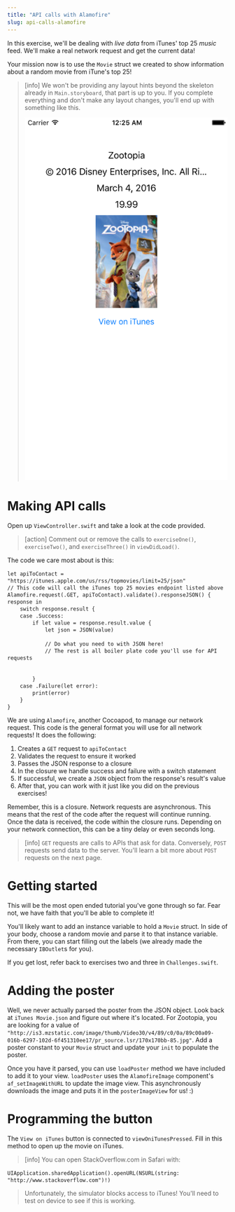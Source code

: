 ```yaml
---
title: "API calls with Alamofire"
slug: api-calls-alamofire
---
```


In this exercise, we'll be dealing with _live data_ from iTunes' top 25 _music_ feed. We'll make a real network request and get the current data!

Your mission now is to use the `Movie` struct we created to show information about a random movie from iTune's top 25!

> [info]
> We won't be providing any layout hints beyond the skeleton already in `Main.storyboard`, that part is up to you. If you complete everything and don't make any layout changes, you'll end up with something like this.
>
> ![Completed challenge](./basic_completion.png)

# Making API calls

Open up `ViewController.swift` and take a look at the code provided.

> [action]
> Comment out or remove the calls to `exerciseOne()`, `exerciseTwo()`, and `exerciseThree()` in `viewDidLoad()`.

The code we care most about is this:

```
let apiToContact = "https://itunes.apple.com/us/rss/topmovies/limit=25/json"
// This code will call the iTunes top 25 movies endpoint listed above
Alamofire.request(.GET, apiToContact).validate().responseJSON() { response in
    switch response.result {
    case .Success:
        if let value = response.result.value {
            let json = JSON(value)

            // Do what you need to with JSON here!
            // The rest is all boiler plate code you'll use for API requests


        }
    case .Failure(let error):
        print(error)
    }
}
```

We are using `Alamofire`, another Cocoapod, to manage our network request. This code is the general format you will use for all network requests! It does the following:

1. Creates a `GET` request to `apiToContact`
1. Validates the request to ensure it worked
1. Passes the JSON response to a closure
1. In the closure we handle success and failure with a switch statement
1. If successful, we create a `JSON` object from the response's result's value
1. After that, you can work with it just like you did on the previous exercises!

Remember, this is a closure. Network requests are asynchronous. This means that the rest of the code after the request will continue running. Once the data is received, the code within the closure runs. Depending on your network connection, this can be a tiny delay or even seconds long.

> [info]
> `GET` requests are calls to APIs that ask for data. Conversely, `POST` requests send data to the server. You'll learn a bit more about `POST` requests on the next page.

# Getting started

This will be the most open ended tutorial you've gone through so far. Fear not, we have faith that you'll be able to complete it!

You'll likely want to add an instance variable to hold a `Movie` struct. In side of your body, choose a random movie and parse it to that instance variable. From there, you can start filling out the labels (we already made the necessary `IBOutlet`s for you).

If you get lost, refer back to exercises two and three in `Challenges.swift`.

# Adding the poster

Well, we never actually parsed the poster from the JSON object. Look back at `iTunes Movie.json` and figure out where it's located. For Zootopia, you are looking for a value of `"http://is3.mzstatic.com/image/thumb/Video30/v4/89/c0/0a/89c00a09-016b-6297-102d-6f451310ee17/pr_source.lsr/170x170bb-85.jpg"`. Add a poster constant to your `Movie` struct and update your `init` to populate the poster.

Once you have it parsed, you can use `loadPoster` method we have included to add it to your view. `loadPoster` uses the `AlamofireImage` component's `af_setImageWithURL` to update the image view. This asynchronously downloads the image and puts it in the `posterImageView` for us! :)

# Programming the button

The `View on iTunes` button is connected to `viewOniTunesPressed`. Fill in this method to open up the movie on iTunes.

> [info]
> You can open StackOverflow.com in Safari with:
>
```
UIApplication.sharedApplication().openURL(NSURL(string: "http://www.stackoverflow.com")!)
```
>
> Unfortunately, the simulator blocks access to iTunes! You'll need to test on device to see if this is working.
